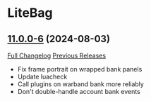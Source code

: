 # LiteBag

## [11.0.0-6](https://github.com/xod-wow/LiteBag/tree/11.0.0-6) (2024-08-03)
[Full Changelog](https://github.com/xod-wow/LiteBag/compare/11.0.0-5...11.0.0-6) [Previous Releases](https://github.com/xod-wow/LiteBag/releases)

- Fix frame portrait on wrapped bank panels  
- Update luacheck  
- Call plugins on warband bank more reliably  
- Don't double-handle account bank events  
